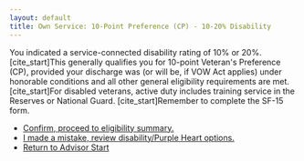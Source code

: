 ```yaml
---
layout: default
title: Own Service: 10-Point Preference (CP) - 10-20% Disability
---
```


You indicated a service-connected disability rating of 10% or 20%. [cite_start]This generally qualifies you for 10-point Veteran's Preference (CP), provided your discharge was (or will be, if VOW Act applies) under honorable conditions and all other general eligibility requirements are met. [cite_start]For disabled veterans, active duty includes training service in the Reserves or National Guard. [cite_start]Remember to complete the SF-15 form.

*   [Confirm, proceed to eligibility summary.](./eligible_cp_10point.md)
*   [I made a mistake, review disability/Purple Heart options.](./ownservice_disability_details.md)
*   [Return to Advisor Start](./start.md)
